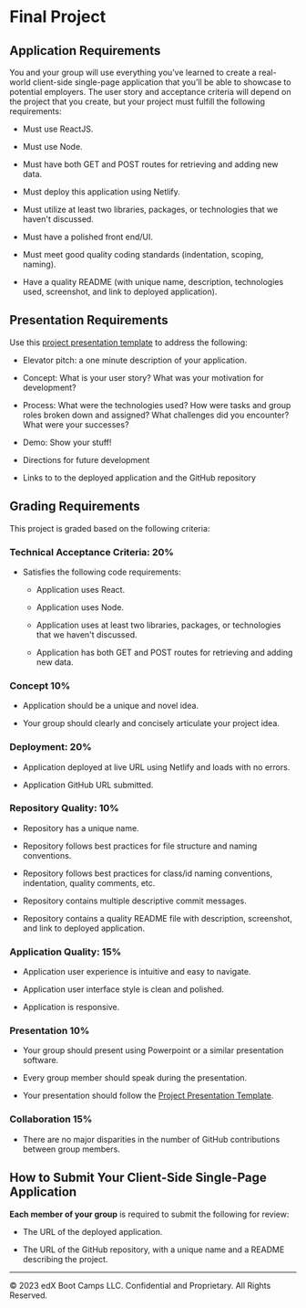 # Final Project

## Application Requirements

You and your group will use everything you’ve learned to create a real-world client-side single-page application that you’ll be able to showcase to potential employers. The user story and acceptance criteria will depend on the project that you create, but your project must fulfill the following requirements:

* Must use ReactJS.

* Must use Node.

* Must have both GET and POST routes for retrieving and adding new data.

* Must deploy this application using Netlify.

* Must utilize at least two libraries, packages, or technologies that we haven't discussed.

* Must have a polished front end/UI.

* Must meet good quality coding standards (indentation, scoping, naming).

* Have a quality README (with unique name, description, technologies used, screenshot, and link to deployed application).

## Presentation Requirements

Use this [project presentation template](https://docs.google.com/presentation/d/1_u8TKy5zW5UlrVQVnyDEZ0unGI2tjQPDEpA0FNuBKAw/edit?usp=sharing) to address the following: 

* Elevator pitch: a one minute description of your application.

* Concept: What is your user story? What was your motivation for development?

* Process: What were the technologies used? How were tasks and group roles broken down and assigned? What challenges did you encounter? What were your successes?

* Demo: Show your stuff!

* Directions for future development

* Links to to the deployed application and the GitHub repository


## Grading Requirements

This project is graded based on the following criteria:

### Technical Acceptance Criteria: 20%

* Satisfies the following code requirements:

  * Application uses React.
  
  * Application uses Node.
  
  * Application uses at least two libraries, packages, or technologies that we haven't discussed.

  * Application has both GET and POST routes for retrieving and adding new data.

### Concept 10%

* Application should be a unique and novel idea.

* Your group should clearly and concisely articulate your project idea.

### Deployment: 20%

* Application deployed at live URL using Netlify and loads with no errors.

* Application GitHub URL submitted.

### Repository Quality: 10%

* Repository has a unique name.

* Repository follows best practices for file structure and naming conventions.

* Repository follows best practices for class/id naming conventions, indentation, quality comments, etc.

* Repository contains multiple descriptive commit messages.

* Repository contains a quality README file with description, screenshot, and link to deployed application.

### Application Quality: 15%

* Application user experience is intuitive and easy to navigate.

* Application user interface style is clean and polished.

* Application is responsive.

### Presentation 10%

* Your group should present using Powerpoint or a similar presentation software.

* Every group member should speak during the presentation.

* Your presentation should follow the [Project Presentation Template](https://docs.google.com/presentation/d/10QaO9KH8HtUXj__81ve0SZcpO5DbMbqqQr4iPpbwKks/edit?usp=sharing).

### Collaboration 15%

* There are no major disparities in the number of GitHub contributions between group members.

## How to Submit Your Client-Side Single-Page Application

**Each member of your group** is required to submit the following for review:

* The URL of the deployed application.

* The URL of the GitHub repository, with a unique name and a README describing the project.

---
© 2023 edX Boot Camps LLC. Confidential and Proprietary. All Rights Reserved.
